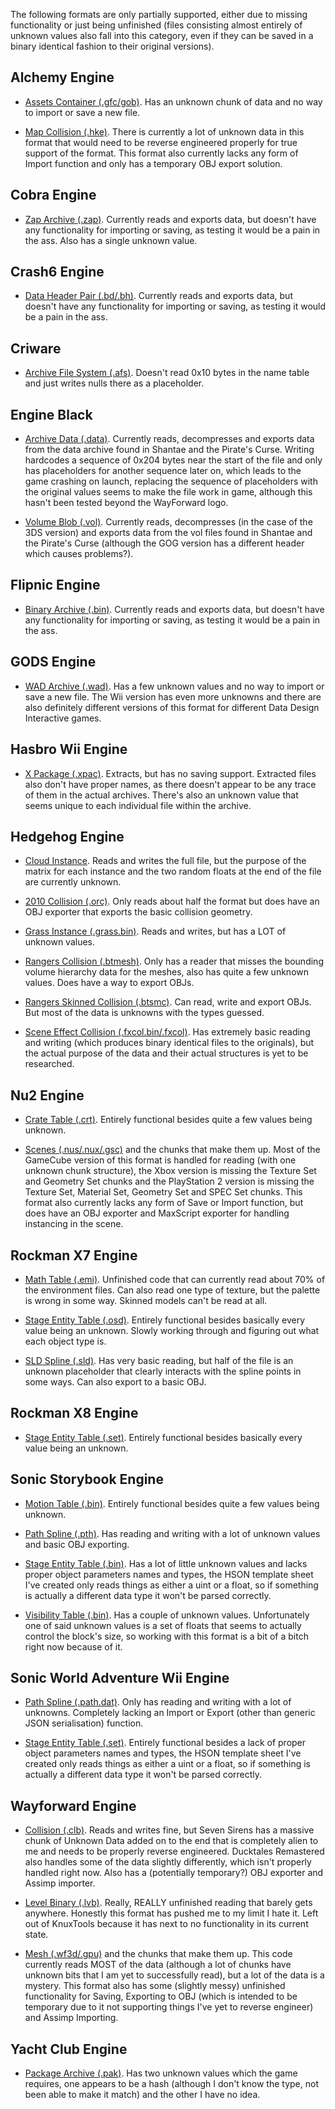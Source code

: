The following formats are only partially supported, either due to missing functionality or just being unfinished (files consisting almost entirely of unknown values also fall into this category, even if they can be saved in a binary identical fashion to their original versions).

## Alchemy Engine

- [Assets Container (.gfc/gob)](KnuxLib/Engines/Alchemy/AssetsContainer.cs). Has an unknown chunk of data and no way to import or save a new file.

- [Map Collision (.hke)](KnuxLib/Engines/Alchemy/Collision.cs). There is currently a lot of unknown data in this format that would need to be reverse engineered properly for true support of the format. This format also currently lacks any form of Import function and only has a temporary OBJ export solution.

## Cobra Engine

- [Zap Archive (.zap)](KnuxLib/Engines/Cobra/ZapArchive.cs). Currently reads and exports data, but doesn't have any functionality for importing or saving, as testing it would be a pain in the ass. Also has a single unknown value.

## Crash6 Engine

- [Data Header Pair (.bd/.bh)](KnuxLib/Engines/Crash6/DataHeaderPair.cs). Currently reads and exports data, but doesn't have any functionality for importing or saving, as testing it would be a pain in the ass.

## Criware

- [Archive File System (.afs)](KnuxLib/Engines/Criware/ArchiveFileSystem.cs). Doesn't read 0x10 bytes in the name table and just writes nulls there as a placeholder.

## Engine Black

- [Archive Data (.data)](KnuxLib/Engines/Black/DataArchive.cs). Currently reads, decompresses and exports data from the data archive found in Shantae and the Pirate's Curse. Writing hardcodes a sequence of 0x204 bytes near the start of the file and only has placeholders for another sequence later on, which leads to the game crashing on launch, replacing the sequence of placeholders with the original values seems to make the file work in game, although this hasn't been tested beyond the WayForward logo.

- [Volume Blob (.vol)](KnuxLib/Engines/Black/VolumeBlob.cs). Currently reads, decompresses (in the case of the 3DS version) and exports data from the vol files found in Shantae and the Pirate's Curse (although the GOG version has a different header which causes problems?).

## Flipnic Engine

- [Binary Archive (.bin)](KnuxLib/Engines/Flipnic/BinaryArchive.cs). Currently reads and exports data, but doesn't have any functionality for importing or saving, as testing it would be a pain in the ass.

## GODS Engine

- [WAD Archive (.wad)](KnuxLib/Engines/Gods/WAD.cs). Has a few unknown values and no way to import or save a new file. The Wii version has even more unknowns and there are also definitely different versions of this format for different Data Design Interactive games.

## Hasbro Wii Engine

- [X Package (.xpac)](KnuxLib/Engines/HasbroWii/XPackage.cs). Extracts, but has no saving support. Extracted files also don't have proper names, as there doesn't appear to be any trace of them in the actual archives. There's also an unknown value that seems unique to each individual file within the archive.

## Hedgehog Engine

- [Cloud Instance](KnuxLib/Engines/Hedgehog/Cloud.cs). Reads and writes the full file, but the purpose of the matrix for each instance and the two random floats at the end of the file are currently unknown.

- [2010 Collision (.orc)](KnuxLib/Engines/Hedgehog/Collision_2010.cs). Only reads about half the format but does have an OBJ exporter that exports the basic collision geometry.

- [Grass Instance (.grass.bin)](KnuxLib/Engines/Hedgehog/GrassInstance.cs). Reads and writes, but has a LOT of unknown values.

- [Rangers Collision (.btmesh)](KnuxLib/Engines/Hedgehog/Collision_Rangers.cs). Only has a reader that misses the bounding volume hierarchy data for the meshes, also has quite a few unknown values. Does have a way to export OBJs.

- [Rangers Skinned Collision (.btsmc)](KnuxLib/Engines/Hedgehog/SkinnedCollision_Rangers.cs). Can read, write and export OBJs. But most of the data is unknowns with the types guessed.

- [Scene Effect Collision (.fxcol.bin/.fxcol)](KnuxLib/Engines/Hedgehog/SceneEffectCollision.cs). Has extremely basic reading and writing (which produces binary identical files to the originals), but the actual purpose of the data and their actual structures is yet to be researched.

## Nu2 Engine

- [Crate Table (.crt)](KnuxLib/Engines/Nu2/CrateTable.cs). Entirely functional besides quite a few values being unknown.

- [Scenes (.nus/.nux/.gsc)](KnuxLib/Engines/Nu2/Scene.cs) and the chunks that make them up. Most of the GameCube version of this format is handled for reading (with one unknown chunk structure), the Xbox version is missing the Texture Set and Geometry Set chunks and the PlayStation 2 version is missing the Texture Set, Material Set, Geometry Set and SPEC Set chunks. This format also currently lacks any form of Save or Import function, but does have an OBJ exporter and MaxScript exporter for handling instancing in the scene.

## Rockman X7 Engine

- [Math Table (.emi)](KnuxLib/Engines/RockmanX7/MathTable.cs). Unfinished code that can currently read about 70% of the environment files. Can also read one type of texture, but the palette is wrong in some way. Skinned models can't be read at all.

- [Stage Entity Table (.osd)](KnuxLib/Engines/RockmanX7/StageEntityTable.cs). Entirely functional besides basically every value being an unknown. Slowly working through and figuring out what each object type is.

- [SLD Spline (.sld)](KnuxLib/Engines/RockmanX7/SLDSpline.cs). Has very basic reading, but half of the file is an unknown placeholder that clearly interacts with the spline points in some ways. Can also export to a basic OBJ.

## Rockman X8 Engine

- [Stage Entity Table (.set)](KnuxLib/Engines/RockmanX8/StageEntityTable.cs). Entirely functional besides basically every value being an unknown.

## Sonic Storybook Engine

- [Motion Table (.bin)](KnuxLib/Engines/Storybook/MotionTable.cs). Entirely functional besides quite a few values being unknown.

- [Path Spline (.pth)](KnuxLib/Engines/Storybook/PathSpline.cs). Has reading and writing with a lot of unknown values and basic OBJ exporting.

- [Stage Entity Table (.bin)](KnuxLib/Engines/Storybook/StageEntityTable.cs). Has a lot of little unknown values and lacks proper object parameters names and types, the HSON template sheet I've created only reads things as either a uint or a float, so if something is actually a different data type it won't be parsed correctly.

- [Visibility Table (.bin)](KnuxLib/Engines/Storybook/VisibilityTable.cs). Has a couple of unknown values. Unfortunately one of said unknown values is a set of floats that seems to actually control the block's size, so working with this format is a bit of a bitch right now because of it.

## Sonic World Adventure Wii Engine

- [Path Spline (.path.dat)](KnuxLib/Engines/WorldAdventureWii/PathSpline.cs). Only has reading and writing with a lot of unknowns. Completely lacking an Import or Export (other than generic JSON serialisation) function.

- [Stage Entity Table (.set)](KnuxLib/Engines/WorldAdventureWii/StageEntityTable.cs). Entirely functional besides a lack of proper object parameters names and types, the HSON template sheet I've created only reads things as either a uint or a float, so if something is actually a different data type it won't be parsed correctly.

## Wayforward Engine

- [Collision (.clb)](KnuxLib/Engines/Wayforward/Collision.cs). Reads and writes fine, but Seven Sirens has a massive chunk of Unknown Data added on to the end that is completely alien to me and needs to be properly reverse engineered. Ducktales Remastered also handles some of the data slightly differently, which isn't properly handled right now. Also has a (potentially temporary?) OBJ exporter and Assimp importer.

- [Level Binary (.lvb)](KnuxLib/Engines/Wayforward/LevelBinary.cs). Really, REALLY unfinished reading that barely gets anywhere. Honestly this format has pushed me to my limit I hate it. Left out of KnuxTools because it has next to no functionality in its current state.

- [Mesh (.wf3d/.gpu)](KnuxLib/Engines/Wayforward/Mesh.cs) and the chunks that make them up. This code currently reads MOST of the data (although a lot of chunks have unknown bits that I am yet to successfully read), but a lot of the data is a mystery. This format also has some (slightly messy) unfinished functionality for Saving, Exporting to OBJ (which is intended to be temporary due to it not supporting things I've yet to reverse engineer) and Assimp Importing.

## Yacht Club Engine

- [Package Archive (.pak)](KnuxLib/Engines/YachtClub/Package.cs). Has two unknown values which the game requires, one appears to be a hash (although I don't know the type, not been able to make it match) and the other I have no idea.